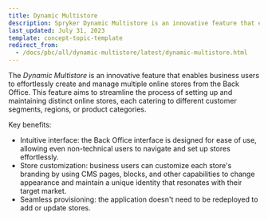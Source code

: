 ```yaml
---
title: Dynamic Multistore
description: Spryker Dynamic Multistore is an innovative feature that enables business users to effortlessly create and manage multiple online stores from the Back Office.
last_updated: July 31, 2023
template: concept-topic-template
redirect_from:
  - /docs/pbc/all/dynamic-multistore/latest/dynamic-multistore.html
---
```


The *Dynamic Multistore* is an innovative feature that enables business users to effortlessly create and manage multiple online stores from the Back Office. This feature aims to streamline the process of setting up and maintaining distinct online stores, each catering to different customer segments, regions, or product categories.

Key benefits:
- Intuitive interface: the Back Office interface is designed for ease of use, allowing even non-technical users to navigate and set up stores effortlessly.
- Store customization: business users can customize each store's branding by using CMS pages, blocks, and other capabilities to change appearance and maintain a unique identity that resonates with their target market.
- Seamless provisioning: the application doesn't need to be redeployed to add or update stores.
